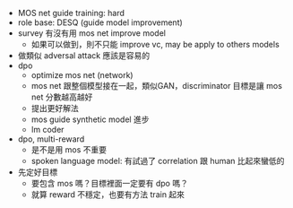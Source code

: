 * MOS net guide training: hard
* role base: DESQ (guide model improvement)
* survey 有沒有用 mos net improve model
	* 如果可以做到，則不只能 improve vc, may be apply to others models
* 做類似 adversal attack 應該是容易的
* dpo
	* optimize mos net (network)
	* mos net 跟整個模型接在一起，類似GAN，discriminator 目標是讓 mos net 分數越高越好
	* 提出更好解法
	* mos guide synthetic model 進步
	* lm coder
* dpo, multi-reward 
	* 是不是用 mos 不重要
	* spoken language model: 有試過了 correlation 跟 human 比起來蠻低的
* 先定好目標
	* 要包含 mos 嗎？目標裡面一定要有 dpo 嗎？
	* 就算 reward 不穩定，也要有方法 train 起來